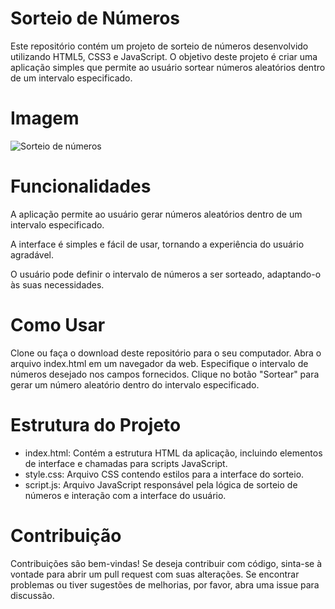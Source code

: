 # Sorteio de Números

Este repositório contém um projeto de sorteio de números desenvolvido utilizando HTML5, CSS3 e JavaScript. O objetivo deste projeto é criar uma aplicação simples que permite ao usuário sortear números aleatórios dentro de um intervalo especificado.

# Imagem
![Sorteio de números](https://github.com/Cassiano-Hoffmann/sorteio/assets/117099774/0443395b-5776-4d38-9a4f-623cfe3eab42)

# Funcionalidades

A aplicação permite ao usuário gerar números aleatórios dentro de um intervalo especificado.

A interface é simples e fácil de usar, tornando a experiência do usuário agradável.

O usuário pode definir o intervalo de números a ser sorteado, adaptando-o às suas necessidades.

# Como Usar

Clone ou faça o download deste repositório para o seu computador.
Abra o arquivo index.html em um navegador da web.
Especifique o intervalo de números desejado nos campos fornecidos.
Clique no botão "Sortear" para gerar um número aleatório dentro do intervalo especificado.

# Estrutura do Projeto

- index.html: Contém a estrutura HTML da aplicação, incluindo elementos de interface e chamadas para scripts JavaScript.
- style.css: Arquivo CSS contendo estilos para a interface do sorteio.
- script.js: Arquivo JavaScript responsável pela lógica de sorteio de números e interação com a interface do usuário.

# Contribuição
Contribuições são bem-vindas! Se deseja contribuir com código, sinta-se à vontade para abrir um pull request com suas alterações. Se encontrar problemas ou tiver sugestões de melhorias, por favor, abra uma issue para discussão.
